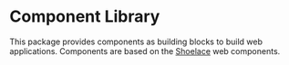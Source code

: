 # Component Library

This package provides components as building blocks to build web applications. Components are based on the [Shoelace](https://shoelace.style) web components.

